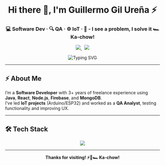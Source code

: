 <h1 align="center">Hi there 👋, I'm <strong>Guillermo Gil Ureña</strong> ⚡</h1>

<h3 align="center">💻 Software Dev · 🔍 QA · ⚙️ IoT · 🚀 - I see a problem, I solve it 🏎️ Ka-chow!</h3>

<p align="center">
  <a href="https://www.linkedin.com/in/guillermogu24" target="_blank">
    <img src="https://img.shields.io/badge/-LinkedIn-0A66C2?logo=linkedin&logoColor=white&style=flat-square" />
  </a>
  &nbsp;
  <a href="mailto:jguillermogu24@gmail.com" target="_blank">
    <img src="https://img.shields.io/badge/-Gmail-D14836?logo=gmail&logoColor=white&style=flat-square" />
  </a>
</p>

<p align="center">
  <img src="https://readme-typing-svg.demolab.com?font=Fira+Code&pause=1000&center=true&vCenter=true&width=700&lines=Java+%7C+React+%7C+Node.js+%7C+SQL+%7C+IoT+%7C+QA+%7C+UX%2FUI" alt="Typing SVG" />
</p>

---

## ⚡ About Me

I’m a **Software Developer** with 3+ years of freelance experience using **Java**, **React**, **Node.js**, **Firebase**, and **MongoDB**.  
I’ve led **IoT projects** (Arduino/ESP32) and worked as a **QA Analyst**, testing functionality and improving UX.

---

## 🛠️ Tech Stack

<p align="center">
  <img src="https://skillicons.dev/icons?i=java,js,ts,nodejs,react,mysql,mongodb,html,css,tailwind,bootstrap,git,firebase,figma,postman,arduino,linux" />
</p>

---

<p align="center">
  <b>Thanks for visiting! ⚡🚀🏎️ Ka-chow!</b>
</p>
